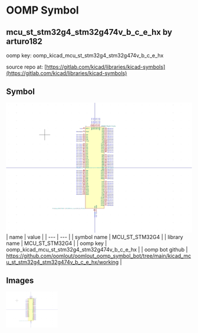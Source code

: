 # OOMP Symbol  
## mcu_st_stm32g4_stm32g474v_b_c_e_hx  by arturo182  
  
oomp key: oomp_kicad_mcu_st_stm32g4_stm32g474v_b_c_e_hx  
  
source repo at: [https://gitlab.com/kicad/libraries/kicad-symbols](https://gitlab.com/kicad/libraries/kicad-symbols)  
## Symbol  
  
[![working.png](working_600.png)](working.png)  
| name | value | 
| --- | --- | 
| symbol name | MCU_ST_STM32G4 | 
| library name | MCU_ST_STM32G4 | 
| oomp key | oomp_kicad_mcu_st_stm32g4_stm32g474v_b_c_e_hx | 
| oomp bot github | https://github.com/oomlout/oomlout_oomp_symbol_bot/tree/main/kicad_mcu_st_stm32g4_stm32g474v_b_c_e_hx/working | 
## Images  
  
[![working.png](working_140.png)](working.png)  
